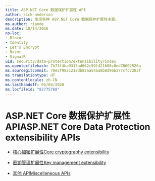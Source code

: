 ```yaml
---
title: ASP.NET Core 数据保护扩展性 API
author: rick-anderson
description: 发现各种 ASP.NET Core 数据保护扩展性主题。
ms.author: riande
ms.date: 10/14/2016
no-loc:
- Blazor
- Identity
- Let's Encrypt
- Razor
- SignalR
uid: security/data-protection/extensibility/index
ms.openlocfilehash: 7b73f4ba9315ad662c59f421668c0ed78602526a
ms.sourcegitcommit: 70e5f982c218db82aa54aa8b8d96b377cfc7283f
ms.translationtype: HT
ms.contentlocale: zh-CN
ms.lasthandoff: 05/04/2020
ms.locfileid: "82775760"
---
```

# <a name="aspnet-core-data-protection-extensibility-apis"></a><span data-ttu-id="49369-103">ASP.NET Core 数据保护扩展性 API</span><span class="sxs-lookup"><span data-stu-id="49369-103">ASP.NET Core Data Protection extensibility APIs</span></span>

* [<span data-ttu-id="49369-104">核心加密扩展性</span><span class="sxs-lookup"><span data-stu-id="49369-104">Core cryptography extensibility</span></span>](xref:security/data-protection/extensibility/core-crypto)

* [<span data-ttu-id="49369-105">密钥管理扩展性</span><span class="sxs-lookup"><span data-stu-id="49369-105">Key management extensibility</span></span>](xref:security/data-protection/extensibility/key-management)

* [<span data-ttu-id="49369-106">其他 API</span><span class="sxs-lookup"><span data-stu-id="49369-106">Miscellaneous APIs</span></span>](xref:security/data-protection/extensibility/misc-apis)
